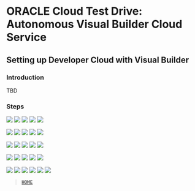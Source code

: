 # ORACLE Cloud Test Drive: Autonomous Visual Builder Cloud Service

## Setting up Developer Cloud with Visual Builder

### Introduction
TBD

### Steps

![](../resources/images/devcs1.png)
![](../resources/images/devcs2.png)
![](../resources/images/devcs3.png)
![](../resources/images/devcs4.png)
![](../resources/images/devcs5.png)

![](../resources/images/devcs6.png)
![](../resources/images/devcs7.png)
![](../resources/images/devcs8.png)
![](../resources/images/devcs9.png)
![](../resources/images/devcs10.png)

![](../resources/images/devcs11.png)
![](../resources/images/devcs12.png)
![](../resources/images/devcs13.png)
![](../resources/images/devcs14.png)
![](../resources/images/devcs15.png)

![](../resources/images/devcs16.png)
![](../resources/images/devcs17.png)
![](../resources/images/devcs18.png)
![](../resources/images/devcs19.png)
![](../resources/images/devcs20.png)

![](../resources/images/devcs21.png)
![](../resources/images/devcs22.png)
![](../resources/images/devcs23.png)
![](../resources/images/devcs24.png)
![](../resources/images/devcs25.png)
![](../resources/images/devcs26.png)

> [`HOME`](../README.md)
